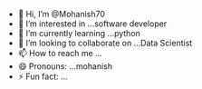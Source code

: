 - 👋 Hi, I’m @Mohanish70
- 👀 I’m interested in ...software developer
- 🌱 I’m currently learning ...python
- 💞️ I’m looking to collaborate on ...Data Scientist
- 📫 How to reach me ...
- 😄 Pronouns: ...mohanish
- ⚡ Fun fact: ...

<!---
Mohanish70/Mohanish70 is a ✨ special ✨ repository because its `README.md` (this file) appears on your GitHub profile.
You can click the Preview link to take a look at your changes.
--->
